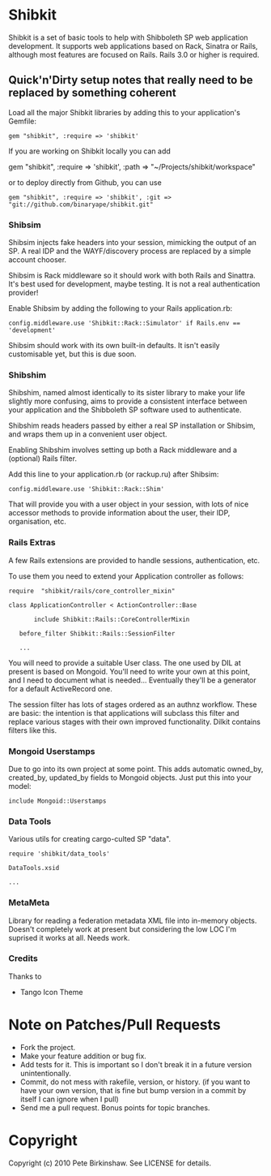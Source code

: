 Shibkit
=======

Shibkit is a set of basic tools to help with Shibboleth SP web application development. It supports web applications based on Rack, Sinatra or Rails, although most features are focused on Rails. Rails 3.0 or higher is required.

Quick'n'Dirty setup notes that really need to be replaced by something coherent
-------------------------------------------------------------------------------

Load all the major Shibkit libraries by adding this to your application's Gemfile:

    gem "shibkit", :require => 'shibkit'

If you are working on Shibkit locally you can add 

   gem "shibkit", :require => 'shibkit', :path => "~/Projects/shibkit/workspace"

or to deploy directly from Github, you can use 

    gem "shibkit", :require => 'shibkit', :git => "git://github.com/binaryape/shibkit.git"

### Shibsim

Shibsim injects fake headers into your session, mimicking the output of an SP.
A real IDP and the WAYF/discovery process are replaced by a simple account chooser.

Shibsim is Rack middleware so it should work with both Rails and Sinattra. It's best
used for development, maybe testing. It is not a real authentication provider!

Enable Shibsim by adding the following to your Rails application.rb:

    config.middleware.use 'Shibkit::Rack::Simulator' if Rails.env == 'development'

Shibsim should work with its own built-in defaults. It isn't easily customisable yet, but this is due soon.

### Shibshim

Shibshim, named almost identically to its sister library to make your life slightly more confusing, aims to provide a consistent interface between your application and the Shibboleth SP software used to authenticate.

Shibshim reads headers passed by either a real SP installation or Shibsim, and wraps them up in a convenient user object.

Enabling Shibshim involves setting up both a Rack middleware and a (optional) Rails filter.

Add this line to your application.rb (or rackup.ru) after Shibsim:

    config.middleware.use 'Shibkit::Rack::Shim'

That will provide you with a user object in your session, with lots of nice accessor methods to provide information about the user, their IDP, organisation, etc.

### Rails Extras

A few Rails extensions are provided to handle sessions, authentication, etc.

To use them you need to extend your Application controller as follows:

    require  "shibkit/rails/core_controller_mixin"

    class ApplicationController < ActionController::Base

		   include Shibkit::Rails::CoreControllerMixin

       before_filter Shibkit::Rails::SessionFilter

       ...

You will need to provide a suitable User class. The one used by DIL at present is based on Mongoid. You'll need to write your own at this point, and I need to document what is needed... Eventually they'll be a generator for a default ActiveRecord one.

The session filter has lots of stages ordered as an authnz workflow. These are basic: the intention is that applications will subclass this filter and replace various stages with their own improved functionality. Dilkit contains filters like this.

### Mongoid Userstamps

Due to go into its own project at some point. This adds automatic owned_by, created_by, updated_by fields to Mongoid objects. Just put this into your model:

    include Mongoid::Userstamps

### Data Tools

Various utils for creating cargo-culted SP "data". 

    require 'shibkit/data_tools'

    DataTools.xsid

    ...

### MetaMeta

Library for reading a federation metadata XML file into in-memory objects. Doesn't completely work at present but considering the low LOC I'm suprised it works at all. Needs work.


### Credits

Thanks to

 - Tango Icon Theme 


Note on Patches/Pull Requests
=============================
 
* Fork the project.
* Make your feature addition or bug fix.
* Add tests for it. This is important so I don't break it in a
  future version unintentionally.
* Commit, do not mess with rakefile, version, or history.
  (if you want to have your own version, that is fine but bump version in a commit by itself I can ignore when I pull)
* Send me a pull request. Bonus points for topic branches.

Copyright
=========
Copyright (c) 2010 Pete Birkinshaw. See LICENSE for details.
